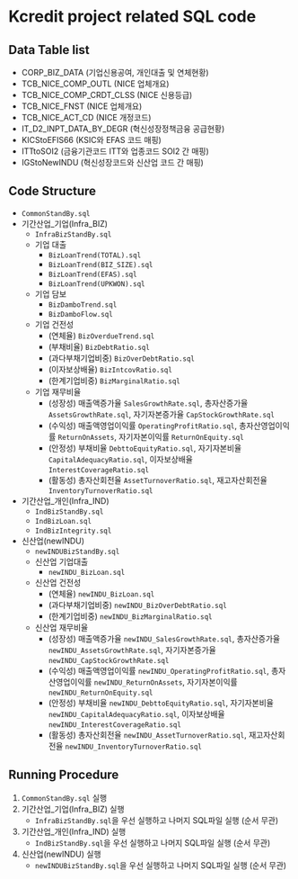 # Kcredit project related SQL code

## Data Table list
* CORP_BIZ_DATA (기업신용공여, 개인대출 및 연체현황)
* TCB_NICE_COMP_OUTL (NICE 업체개요)
* TCB_NICE_COMP_CRDT_CLSS (NICE 신용등급)
* TCB_NICE_FNST (NICE 업체개요)
* TCB_NICE_ACT_CD (NICE 개정코드)
* IT_D2_INPT_DATA_BY_DEGR (혁신성장정책금융 공급현황)
* KICStoEFIS66 (KSIC와 EFAS 코드 매핑)
* ITTtoSOI2 (금융기관코드 ITT와 업종코드 SOI2 간 매핑)
* IGStoNewINDU (혁신성장코드와 신산업 코드 간 매핑)

## Code Structure
* `CommonStandBy.sql`
* 기간산업_기업(Infra_BIZ)
  - `InfraBizStandBy.sql`
  - 기업 대출
    + `BizLoanTrend(TOTAL).sql`
    + `BizLoanTrend(BIZ_SIZE).sql`
    + `BizLoanTrend(EFAS).sql`
    + `BizLoanTrend(UPKWON).sql`
  - 기업 담보
    + `BizDamboTrend.sql`
    + `BizDamboFlow.sql` 
  - 기업 건전성
    + (연체율) `BizOverdueTrend.sql`
    + (부채비율) `BizDebtRatio.sql`
    + (과다부채기업비중) `BizOverDebtRatio.sql`
    + (이자보상배율) `BizIntcovRatio.sql`
    + (한계기업비중) `BizMarginalRatio.sql`
  - 기업 재무비율
    + (성장성) 매출액증가율 `SalesGrowthRate.sql`, 총자산증가율 `AssetsGrowthRate.sql`, 자기자본증가율 `CapStockGrowthRate.sql`
    + (수익성) 매출액영업이익률 `OperatingProfitRatio.sql`, 총자산영업이익률 `ReturnOnAssets`, 자기자본이익률 `ReturnOnEquity.sql`
    + (안정성) 부채비율 `DebttoEquityRatio.sql`, 자기자본비율 `CapitalAdequacyRatio.sql`, 이자보상배율 `InterestCoverageRatio.sql`
    + (활동성) 총자산회전율 `AssetTurnoverRatio.sql`, 재고자산회전율 `InventoryTurnoverRatio.sql`
* 기간산업_개인(Infra_IND)
   - `IndBizStandBy.sql`
   - `IndBizLoan.sql`
   - `IndBizIntegrity.sql`
* 신산업(newINDU)
  - `newINDUBizStandBy.sql`
  - 신산업 기업대출
    + `newINDU_BizLoan.sql`
  - 신산업 건전성
    + (연체율) `newINDU_BizLoan.sql`
    + (과다부채기업비중) `newINDU_BizOverDebtRatio.sql`
    + (한계기업비중) `newINDU_BizMarginalRatio.sql`
  - 신산업 재무비율
    + (성장성) 매출액증가율 `newINDU_SalesGrowthRate.sql`, 총자산증가율 `newINDU_AssetsGrowthRate.sql`, 자기자본증가율 `newINDU_CapStockGrowthRate.sql`
    + (수익성) 매출액영업이익률 `newINDU_OperatingProfitRatio.sql`, 총자산영업이익률 `newINDU_ReturnOnAssets`, 자기자본이익률 `newINDU_ReturnOnEquity.sql`
    + (안정성) 부채비율 `newINDU_DebttoEquityRatio.sql`, 자기자본비율 `newINDU_CapitalAdequacyRatio.sql`, 이자보상배율 `newINDU_InterestCoverageRatio.sql`
    + (활동성) 총자산회전율 `newINDU_AssetTurnoverRatio.sql`, 재고자산회전율 `newINDU_InventoryTurnoverRatio.sql`

## Running Procedure
1. `CommonStandBy.sql` 실행
2. 기간산업_기업(Infra_BIZ) 실행
    - `InfraBizStandBy.sql`을 우선 실행하고 나머지 SQL파일 실행 (순서 무관)
3. 기간산업_개인(Infra_IND) 실행
    - `IndBizStandBy.sql`을 우선 실행하고 나머지 SQL파일 실행 (순서 무관)
4. 신산업(newINDU) 실행 
    - `newINDUBizStandBy.sql`을 우선 실행하고 나머지 SQL파일 실행 (순서 무관)
